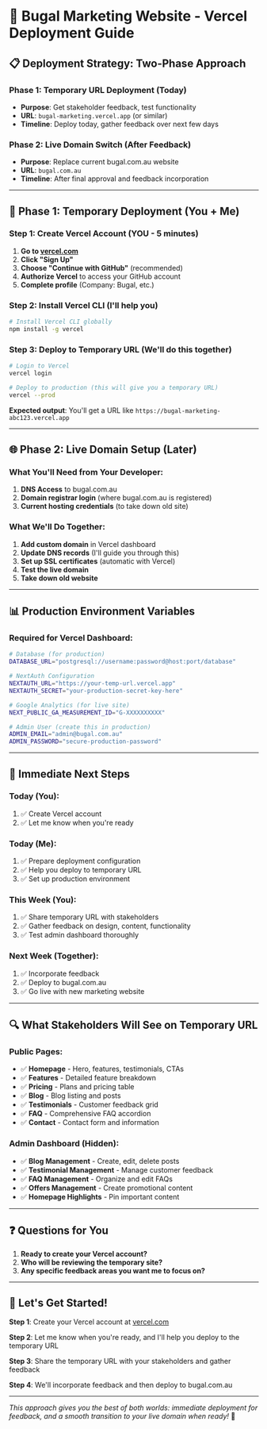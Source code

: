 # 🚀 Bugal Marketing Website - Vercel Deployment Guide

## 📋 **Deployment Strategy: Two-Phase Approach**

### **Phase 1: Temporary URL Deployment (Today)**
- **Purpose**: Get stakeholder feedback, test functionality
- **URL**: `bugal-marketing.vercel.app` (or similar)
- **Timeline**: Deploy today, gather feedback over next few days

### **Phase 2: Live Domain Switch (After Feedback)**
- **Purpose**: Replace current bugal.com.au website
- **URL**: `bugal.com.au`
- **Timeline**: After final approval and feedback incorporation

---

## 🔧 **Phase 1: Temporary Deployment (You + Me)**

### **Step 1: Create Vercel Account (YOU - 5 minutes)**

1. **Go to [vercel.com](https://vercel.com)**
2. **Click "Sign Up"**
3. **Choose "Continue with GitHub"** (recommended)
4. **Authorize Vercel** to access your GitHub account
5. **Complete profile** (Company: Bugal, etc.)

### **Step 2: Install Vercel CLI (I'll help you)**

```bash
# Install Vercel CLI globally
npm install -g vercel
```

### **Step 3: Deploy to Temporary URL (We'll do this together)**

```bash
# Login to Vercel
vercel login

# Deploy to production (this will give you a temporary URL)
vercel --prod
```

**Expected output**: You'll get a URL like `https://bugal-marketing-abc123.vercel.app`

---

## 🌐 **Phase 2: Live Domain Setup (Later)**

### **What You'll Need from Your Developer:**

1. **DNS Access** to bugal.com.au
2. **Domain registrar login** (where bugal.com.au is registered)
3. **Current hosting credentials** (to take down old site)

### **What We'll Do Together:**

1. **Add custom domain** in Vercel dashboard
2. **Update DNS records** (I'll guide you through this)
3. **Set up SSL certificates** (automatic with Vercel)
4. **Test the live domain**
5. **Take down old website**

---

## 📊 **Production Environment Variables**

### **Required for Vercel Dashboard:**

```bash
# Database (for production)
DATABASE_URL="postgresql://username:password@host:port/database"

# NextAuth Configuration
NEXTAUTH_URL="https://your-temp-url.vercel.app"
NEXTAUTH_SECRET="your-production-secret-key-here"

# Google Analytics (for live site)
NEXT_PUBLIC_GA_MEASUREMENT_ID="G-XXXXXXXXXX"

# Admin User (create this in production)
ADMIN_EMAIL="admin@bugal.com.au"
ADMIN_PASSWORD="secure-production-password"
```

---

## 🎯 **Immediate Next Steps**

### **Today (You):**
1. ✅ Create Vercel account
2. ✅ Let me know when you're ready

### **Today (Me):**
1. ✅ Prepare deployment configuration
2. ✅ Help you deploy to temporary URL
3. ✅ Set up production environment

### **This Week (You):**
1. ✅ Share temporary URL with stakeholders
2. ✅ Gather feedback on design, content, functionality
3. ✅ Test admin dashboard thoroughly

### **Next Week (Together):**
1. ✅ Incorporate feedback
2. ✅ Deploy to bugal.com.au
3. ✅ Go live with new marketing website

---

## 🔍 **What Stakeholders Will See on Temporary URL**

### **Public Pages:**
- ✅ **Homepage** - Hero, features, testimonials, CTAs
- ✅ **Features** - Detailed feature breakdown
- ✅ **Pricing** - Plans and pricing table
- ✅ **Blog** - Blog listing and posts
- ✅ **Testimonials** - Customer feedback grid
- ✅ **FAQ** - Comprehensive FAQ accordion
- ✅ **Contact** - Contact form and information

### **Admin Dashboard (Hidden):**
- ✅ **Blog Management** - Create, edit, delete posts
- ✅ **Testimonial Management** - Manage customer feedback
- ✅ **FAQ Management** - Organize and edit FAQs
- ✅ **Offers Management** - Create promotional content
- ✅ **Homepage Highlights** - Pin important content

---

## ❓ **Questions for You**

1. **Ready to create your Vercel account?**
2. **Who will be reviewing the temporary site?**
3. **Any specific feedback areas you want me to focus on?**

---

## 🚀 **Let's Get Started!**

**Step 1**: Create your Vercel account at [vercel.com](https://vercel.com)

**Step 2**: Let me know when you're ready, and I'll help you deploy to the temporary URL

**Step 3**: Share the temporary URL with your stakeholders and gather feedback

**Step 4**: We'll incorporate feedback and then deploy to bugal.com.au

---

*This approach gives you the best of both worlds: immediate deployment for feedback, and a smooth transition to your live domain when ready!* 🎉
